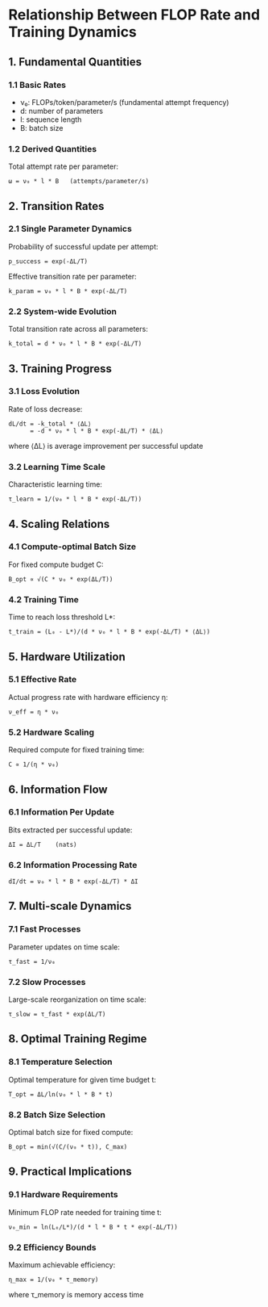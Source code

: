 # Relationship Between FLOP Rate and Training Dynamics

## 1. Fundamental Quantities

### 1.1 Basic Rates
- ν₀: FLOPs/token/parameter/s (fundamental attempt frequency)
- d: number of parameters
- l: sequence length
- B: batch size

### 1.2 Derived Quantities
Total attempt rate per parameter:
```
ω = ν₀ * l * B   (attempts/parameter/s)
```

## 2. Transition Rates

### 2.1 Single Parameter Dynamics
Probability of successful update per attempt:
```
p_success = exp(-ΔL/T)
```

Effective transition rate per parameter:
```
k_param = ν₀ * l * B * exp(-ΔL/T)
```

### 2.2 System-wide Evolution
Total transition rate across all parameters:
```
k_total = d * ν₀ * l * B * exp(-ΔL/T)
```

## 3. Training Progress

### 3.1 Loss Evolution
Rate of loss decrease:
```
dL/dt = -k_total * ⟨ΔL⟩
      = -d * ν₀ * l * B * exp(-ΔL/T) * ⟨ΔL⟩
```
where ⟨ΔL⟩ is average improvement per successful update

### 3.2 Learning Time Scale
Characteristic learning time:
```
τ_learn = 1/(ν₀ * l * B * exp(-ΔL/T))
```

## 4. Scaling Relations

### 4.1 Compute-optimal Batch Size
For fixed compute budget C:
```
B_opt ∝ √(C * ν₀ * exp(ΔL/T))
```

### 4.2 Training Time
Time to reach loss threshold L*:
```
t_train = (L₀ - L*)/(d * ν₀ * l * B * exp(-ΔL/T) * ⟨ΔL⟩)
```

## 5. Hardware Utilization

### 5.1 Effective Rate
Actual progress rate with hardware efficiency η:
```
ν_eff = η * ν₀
```

### 5.2 Hardware Scaling
Required compute for fixed training time:
```
C ∝ 1/(η * ν₀)
```

## 6. Information Flow

### 6.1 Information Per Update
Bits extracted per successful update:
```
ΔI = ΔL/T    (nats)
```

### 6.2 Information Processing Rate
```
dI/dt = ν₀ * l * B * exp(-ΔL/T) * ΔI
```

## 7. Multi-scale Dynamics

### 7.1 Fast Processes
Parameter updates on time scale:
```
τ_fast = 1/ν₀
```

### 7.2 Slow Processes
Large-scale reorganization on time scale:
```
τ_slow = τ_fast * exp(ΔL/T)
```

## 8. Optimal Training Regime

### 8.1 Temperature Selection
Optimal temperature for given time budget t:
```
T_opt = ΔL/ln(ν₀ * l * B * t)
```

### 8.2 Batch Size Selection
Optimal batch size for fixed compute:
```
B_opt = min(√(C/(ν₀ * t)), C_max)
```

## 9. Practical Implications

### 9.1 Hardware Requirements
Minimum FLOP rate needed for training time t:
```
ν₀_min = ln(L₀/L*)/(d * l * B * t * exp(-ΔL/T))
```

### 9.2 Efficiency Bounds
Maximum achievable efficiency:
```
η_max = 1/(ν₀ * τ_memory)
```
where τ_memory is memory access time